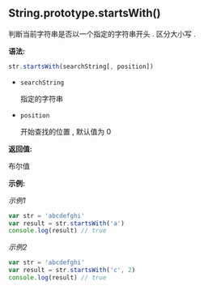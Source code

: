 ## String.prototype.startsWith()

判断当前字符串是否以一个指定的字符串开头 . 区分大小写 .



**语法:**

```js
str.startsWith(searchString[, position])
```



- `searchString`

  指定的字符串

- `position`

  开始查找的位置 , 默认值为 0



**返回值:**

布尔值



**示例:**

*示例1*

```js
var str = 'abcdefghi'
var result = str.startsWith('a')
console.log(result) // true
```



*示例2*

```js
var str = 'abcdefghi'
var result = str.startsWith('c', 2)
console.log(result) // true
```

